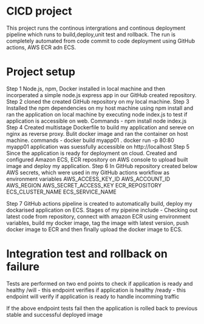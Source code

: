 # CICD project

This project runs the continous intergrations and continous deployment pipeline which runs to build,deploy,unit test and rollback. The run is completely automated from code commit to code deployment using GitHub actions, AWS ECR adn ECS.

# Project setup
Step 1
Node.js, npm, Docker installed in local machine and then incorperated a simple node.js express app in our GitHub created repository.
Step 2
cloned the created GitHub repository on my local machine.
Step 3
Installed the npm dependencies on my host machine using npm install and ran the application on local machine by executing node index.js to test if application is accessible on web.
Commands - npm install
           node index.js
Step 4 
Created multistage Dockerfile to build my application and sereve on nginx as reverse proxy. Bulit docker image and ran the container on host machine.
commands - docker build myapp01 .
           docker run -p 80:80 myapp01
           application was suessfully accessible on http://localhost
Step 5 
Since the application is ready for deployment on cloud. 
Created and configured Amazon ECS, ECR repository on AWS console to upload built image and deploy my application.
Step 6 
In GitHub repository created below AWS secrets, which were used in my GitHub actions workflow as environment variables
AWS_ACCESS_KEY_ID
AWS_ACCOUNT_ID
AWS_REGION
AWS_SECRET_ACCESS_KEY
ECR_REPOSITORY
ECS_CLUSTER_NAME
ECS_SERVICE_NAME

Step 7 
GitHub actions pipeline is created to automatically build, deploy my dockarised application on ECS.
Stages of my pipeine include - Checking out latest code from repository, connect with amazon ECR using environment variables, build my docker image, tag the image with latest version, push docker image to ECR and then finally upload the docker image to ECS. 

# Integration test and rollback on failure
Tests are performed on two end points to check if application is ready and healthy
/will - this endpoint verifies if application is healthy
/ready - this endpoint will verify if application is ready to handle incomming traffic

If the above endpoint tests fail then the application is rolled back to previous stable and successful deployed image

